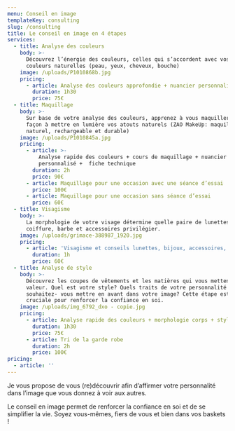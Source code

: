 ```yaml
---
menu: Conseil en image
templateKey: consulting
slug: /consulting
title: Le conseil en image en 4 étapes
services:
  - title: Analyse des couleurs
    body: >-
      Découvrez l’énergie des couleurs, celles qui s’accordent avec vos
      couleurs naturelles (peau, yeux, cheveux, bouche)
    image: /uploads/P1010868b.jpg
    pricing:
      - article: Analyse des couleurs approfondie + nuancier personnalisé
        duration: 1h30
        price: 75€
  - title: Maquillage
    body: >-
      Sur base de votre analyse des couleurs, apprenez à vous maquiller de
      façon à mettre en lumière vos atouts naturels (ZAO MakeUp: maquillage
      naturel, rechargeable et durable)
    image: /uploads/P1010845a.jpg
    pricing:
      - article: >-
          Analyse rapide des couleurs + cours de maquillage + nuancier
          personnalisé +  fiche technique
        duration: 2h
        price: 90€
      - article: Maquillage pour une occasion avec une séance d’essai
        price: 100€
      - article: Maquillage pour une occasion sans séance d’essai
        price: 60€
  - title: Visagisme
    body: >-
      La morphologie de votre visage détermine quelle paire de lunettes,
      coiffure, barbe et accessoires privilégier.
    image: /uploads/grimace-388987_1920.jpg
    pricing:
      - article: 'Visagisme et conseils lunettes, bijoux, accessoires, coiffure'
        duration: 1h
        price: 60€
  - title: Analyse de style
    body: >-
      Découvrez les coupes de vêtements et les matières qui vous mettent en
      valeur. Quel est votre style? Quels traits de votre personnalité
      souhaitez- vous mettre en avant dans votre image? Cette étape est
      cruciale pour renforcer la confiance en soi.
    image: /uploads/img_6792_dxo - copie.jpg
    pricing:
      - article: Analyse rapide des couleurs + morphologie corps + style
        duration: 1h30
        price: 75€
      - article: Tri de la garde robe
        duration: 2h
        price: 100€
pricing:
  - article: ''
---
```

Je vous propose de vous (re)découvrir afin d’affirmer votre personnalité dans l’image que vous donnez à voir aux autres.

Le conseil en image permet de renforcer la confiance en soi et de se simplifier la vie. Soyez vous-mêmes, fiers de vous et bien dans vos baskets !